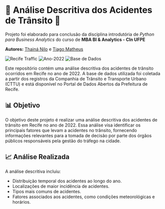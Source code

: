 # 🚗 Análise Descritiva dos Acidentes de Trânsito 🚦

Projeto foi elaborado para conclusão da disciplina introdutória de *Python para Business Analytics* do curso de **MBA BI & Analytics - CIn UFPE**

**Autores:** [Thainá Nilo](https://github.com/thain4nilo) e [Tiago Matheus](https://github.com/tmatheusouza)

![Recife Traffic](https://img.shields.io/badge/Cidade-Recife-green) ![Ano-2022](https://img.shields.io/badge/Ano-2022-blue) ![Base de Dados](https://img.shields.io/badge/Base%20de%20Dados-Prefeitura%20de%20Recife-orange)

Este repositório contém uma análise descritiva dos acidentes de trânsito ocorridos em Recife no ano de 2022. A base de dados utilizada foi coletada a partir dos registros da Companhia de Trânsito e Transporte Urbano (CTTU) e está disponível no Portal de Dados Abertos da Prefeitura de Recife.

## 📊 Objetivo

O objetivo deste projeto é realizar uma análise descritiva dos acidentes de trânsito em Recife no ano de 2022. Essa análise visa identificar os principais fatores que levam a acidentes no trânsito, fornecendo informações relevantes para a tomada de decisão por parte dos órgãos públicos responsáveis pela gestão do tráfego na cidade. 

## 📈 Análise Realizada

A análise descritiva incluiu:

- Distribuição temporal dos acidentes ao longo do ano.
- Localizações de maior incidência de acidentes.
- Tipos mais comuns de acidentes.
- Fatores associados aos acidentes, como condições meteorológicas e horários.

